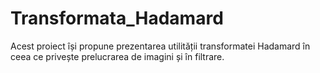 # Transformata_Hadamard
Acest proiect își propune prezentarea utilității  transformatei Hadamard în ceea ce privește prelucrarea de imagini și în filtrare. 
